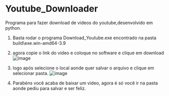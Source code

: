 # Youtube_Downloader
 Programa para fazer download de videos do youtube,desenvolvido em python.

1. Basta rodar o programa Download_Youtube.exe encontrado na pasta build\exe.win-amd64-3.9

2. agora copie o link do video e coloque no software e clique em download
![image](https://user-images.githubusercontent.com/64553168/124317037-e7ed0600-db4c-11eb-9052-7b7489554b29.png)

3. logo após selecione o local aonde quer salvar o arquivo e clique em selecionar pasta.
![image](https://user-images.githubusercontent.com/64553168/124317135-11a62d00-db4d-11eb-9116-b13f54891805.png)

4. Parabéns você acaba de baixar um video, agora é só você ir na pasta aonde pediu para salvar e ser feliz.

